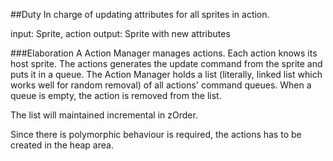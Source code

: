 ##Duty
In charge of updating attributes for all sprites in action. 

input: Sprite, action 
output: Sprite with new attributes

###Elaboration
A Action Manager manages actions. Each action knows its host sprite. The actions generates the update command from the sprite and puts it in a queue. The Action Manager holds a list (literally, linked list which works well for random removal) of all actions' command queues. When a queue is empty, the action is removed from the list. 

The list will maintained incremental in zOrder. 

Since there is polymorphic behaviour is required, the actions has to be created in the heap area. 
